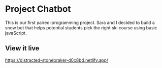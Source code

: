 # Project Chatbot

This is our first paired-programming project.
Sara and I decided to build a snow bot that helps potential students pick the right ski course using
basic javaScript.

## View it live

https://distracted-stonebraker-d0c8bd.netlify.app/

